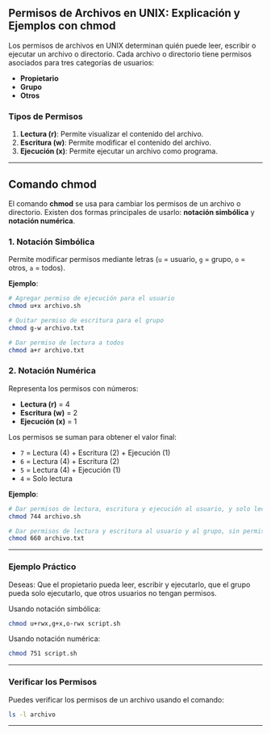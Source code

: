 
## Permisos de Archivos en UNIX: Explicación y Ejemplos con chmod

Los permisos de archivos en UNIX determinan quién puede leer, escribir o ejecutar un archivo o directorio. Cada archivo o directorio tiene permisos asociados para tres categorías de usuarios:
- **Propietario**  
- **Grupo**  
- **Otros**  

### Tipos de Permisos
1. **Lectura (r)**: Permite visualizar el contenido del archivo.  
2. **Escritura (w)**: Permite modificar el contenido del archivo.  
3. **Ejecución (x)**: Permite ejecutar un archivo como programa.  

---

## Comando chmod
El comando **chmod** se usa para cambiar los permisos de un archivo o directorio. Existen dos formas principales de usarlo: **notación simbólica** y **notación numérica**.

### 1. Notación Simbólica
Permite modificar permisos mediante letras (`u` = usuario, `g` = grupo, `o` = otros, `a` = todos).  

**Ejemplo**:
```bash
# Agregar permiso de ejecución para el usuario
chmod u+x archivo.sh

# Quitar permiso de escritura para el grupo
chmod g-w archivo.txt

# Dar permiso de lectura a todos
chmod a+r archivo.txt
```

### 2. Notación Numérica
Representa los permisos con números:
- **Lectura (r)** = 4  
- **Escritura (w)** = 2  
- **Ejecución (x)** = 1  

Los permisos se suman para obtener el valor final:
- `7` = Lectura (4) + Escritura (2) + Ejecución (1)  
- `6` = Lectura (4) + Escritura (2)  
- `5` = Lectura (4) + Ejecución (1)  
- `4` = Solo lectura  

**Ejemplo**:
```bash
# Dar permisos de lectura, escritura y ejecución al usuario, y solo lectura al grupo y otros
chmod 744 archivo.sh

# Dar permisos de lectura y escritura al usuario y al grupo, sin permisos para otros
chmod 660 archivo.txt
```

---

### Ejemplo Práctico
Deseas: 
Que el propietario pueda leer, escribir y ejecutarlo, que el grupo pueda solo ejecutarlo, que otros usuarios no tengan permisos.  
 
Usando notación simbólica:
```bash
chmod u+rwx,g+x,o-rwx script.sh
```
Usando notación numérica:
```bash
chmod 751 script.sh
```

---

### Verificar los Permisos
Puedes verificar los permisos de un archivo usando el comando:
```bash
ls -l archivo
```
-----
